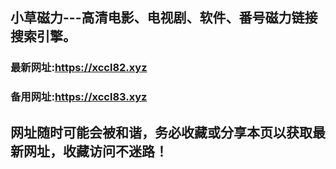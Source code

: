 ## **小草磁力---高清电影、电视剧、软件、番号磁力链接搜索引擎。**
### 最新网址:<a href="https://xccl82.xyz" target="_blank">https://xccl82.xyz</a>
### 备用网址:<a href="https://xccl83.xyz" target="_blank">https://xccl83.xyz</a>
## 网址随时可能会被和谐，务必收藏或分享本页以获取最新网址，收藏访问不迷路！
